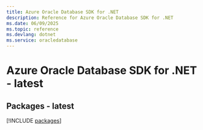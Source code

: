 ```yaml
---
title: Azure Oracle Database SDK for .NET
description: Reference for Azure Oracle Database SDK for .NET
ms.date: 06/09/2025
ms.topic: reference
ms.devlang: dotnet
ms.service: oracledatabase
---
```

# Azure Oracle Database SDK for .NET - latest
## Packages - latest
[!INCLUDE [packages](oracle-database-index.md)]